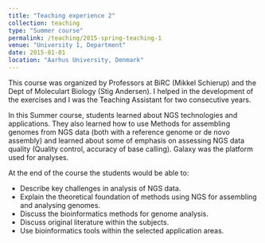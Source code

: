 ```yaml
---
title: "Teaching experience 2"
collection: teaching
type: "Summer course"
permalink: /teaching/2015-spring-teaching-1
venue: "University 1, Department"
date: 2015-01-01
location: "Aarhus University, Denmark"
---
```



This course was organized by Professors at BiRC (Mikkel Schierup) and the Dept of Moleculart Biology (Stig Andersen). 
I helped in the development of the exercises and I was the Teaching Assistant for two consecutive years.

In this Summer course, students learned about NGS technologies and applications. They also learned how to use Methods for assembling genomes from NGS data (both with a reference genome or de novo assembly) and learned about some of emphasis on assessing NGS data quality (Quality control, accuracy of base calling). 
Galaxy was the platform used for analyses. 

At the end of the course the students would be able to:

* Describe key challenges in analysis of NGS data.
* Explain the theoretical foundation of methods using NGS for assembling and analysing genomes.
* Discuss the bioinformatics methods for genome analysis.
* Discuss original literature within the subjects.
* Use bioinformatics tools within the selected application areas.
